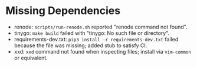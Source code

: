 # Missing Dependencies

- renode: `scripts/run-renode.sh` reported "renode command not found".
- tinygo: `make build` failed with "tinygo: No such file or directory".
- requirements-dev.txt: `pip3 install -r requirements-dev.txt` failed because the file was missing; added stub to satisfy CI.
- xxd: `xxd` command not found when inspecting files; install via `vim-common` or equivalent.

